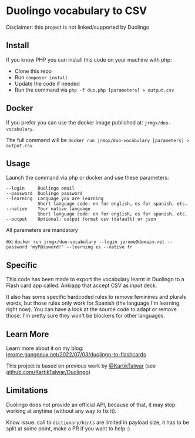 # Duolingo vocabulary to CSV

Disclaimer: this project is not linked/supported by Duolingo

## Install 

If you know PHP you can install this code on your machine with php:  
- Clone this repo 
- Run `composer install`
- Update the code if needed
- Run the command via `php -f duo.php [parameters] > output.csv`

## Docker

If you prefer you can use the docker image published at: `jrmgx/duo-vocabulary`.

The full command will be `docker run jrmgx/duo-vocabulary [parameters] > output.csv`

## Usage

Launch the command via php or docker and use these parameters:

    --login     Duolingo email
    --password  Duolingo password
    --learning  Language you are learning 
                Short language code: en for english, es for spanish, etc.
    --native    Your native language
                Short language code: en for english, es for spanish, etc.
    --output    Optional: output format csv (default) or json

All parameters are mandatory

ex: `docker run jrmgx/duo-vocabulary --login jerome@domain.net --password 'myP@ssword!' --learning es --native fr`

## Specific 

This code has been made to export the vocabulary learnt in Duolingo to a Flash card app called: Ankiapp that accept CSV as input deck.

It also has some specific hardcoded rules to remove feminines and plurals words, but those rules only work for Spanish (the language I'm learning right now).
You can have a look at the source code to adapt or remove those. I'm pretty sure they won't be blockers for other languages.

## Learn More

Learn more about it on my blog: [jerome.gangneux.net/2022/07/03/duolingo-to-flashcards](https://jerome.gangneux.net/2022/07/03/duolingo-to-flashcards/)

This project is based on previous work by [@KartikTalwar](https://github.com/KartikTalwar) (see [github.com/KartikTalwar/Duolingo](https://github.com/KartikTalwar/Duolingo))

## Limitations

Duolingo does not provide an official API, because of that, it may stop working at anytime (without any way to fix it).

Know issue: call to `dictionary/hints` are limited in payload size, it has to be split at some point, make a PR if you want to help :)

